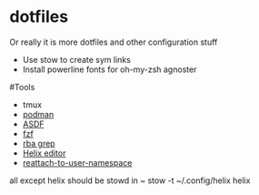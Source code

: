# dotfiles

Or really it is more dotfiles and other configuration stuff 

  * Use stow to create sym links
  * Install powerline fonts for oh-my-zsh agnoster

 #Tools
 * tmux
 * [podman](https://podman.io/)
 * [ASDF](https://asdf-vm.com/)
 * [fzf](https://github.com/junegunn/fzf)
 * [rba grep](https://github.com/phiresky/ripgrep-all)
 * [Helix editor](https://github.com/helix-editor/helix)
 * [reattach-to-user-namespace](https://formulae.brew.sh/formula/reattach-to-user-namespace)

all except helix should be stowd in ~
 stow -t ~/.config/helix helix